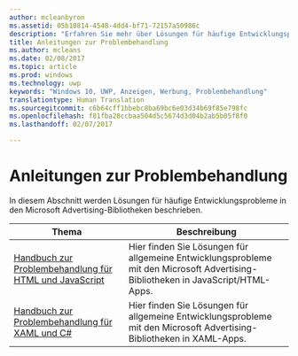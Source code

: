 ```yaml
---
author: mcleanbyron
ms.assetid: 05b10814-4548-4dd4-bf71-72157a50986c
description: "Erfahren Sie mehr über Lösungen für häufige Entwicklungsprobleme in den Microsoft Advertising-Bibliotheken."
title: Anleitungen zur Problembehandlung
ms.author: mcleans
ms.date: 02/08/2017
ms.topic: article
ms.prod: windows
ms.technology: uwp
keywords: "Windows 10, UWP, Anzeigen, Werbung, Problembehandlung"
translationtype: Human Translation
ms.sourcegitcommit: c6b64cff1bbebc8ba69bc6e03d34b69f85e798fc
ms.openlocfilehash: f81fba28ccbaa504d5c5674d3d04b2ab5b05f8f0
ms.lasthandoff: 02/07/2017

---
```


# <a name="troubleshooting-guides"></a>Anleitungen zur Problembehandlung




In diesem Abschnitt werden Lösungen für häufige Entwicklungsprobleme in den Microsoft Advertising-Bibliotheken beschrieben.

| Thema                                                                                                       | Beschreibung                 |
|-------------------------------------------------------------------------------------------------------------|-----------------------------|
| [Handbuch zur Problembehandlung für HTML und JavaScript](html-and-javascript-troubleshooting-guide.md)  |  Hier finden Sie Lösungen für allgemeine Entwicklungsprobleme mit den Microsoft Advertising-Bibliotheken in JavaScript/HTML-Apps. |
| [Handbuch zur Problembehandlung für XAML und C#](xaml-and-c-troubleshooting-guide.md)      |  Hier finden Sie Lösungen für allgemeine Entwicklungsprobleme mit den Microsoft Advertising-Bibliotheken in XAML-Apps.    |


 

 

